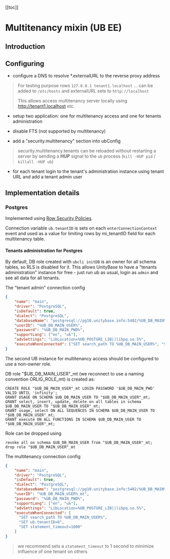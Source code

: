 [[toc]]

# Multitenancy mixin (UB EE)

## Introduction

## Configuring
 - configure a DNS to resolve *.externalURL to the reverse proxy address

> For testing purpose rows `127.0.0.1 tenant1.localhost` ... can be added to `/etc/hosts` and externalURL sets to `http://localhost` 
>
> This allows access multitenancy server locally using http://tenant1.localhost etc. 

 - setup two application: one for multitenancy access and one for tenants administration
 - disable FTS (not supported by multitenancy)

 - add a "security.multitenancy" section into ubConfig

> security.multitenancy.tenants can be reloaded without restarting a server by sending a **HUP** signal to the `ub` process (`kill -HUP pid` / `killall -HUP ub`)  

 - for each tenant login to the tenant's administration instance using tenant URL and add a tenant admin user

## Implementation details
### Postgres
Implemented using [Row Security Policies](https://www.postgresql.org/docs/current/ddl-rowsecurity.html).

Connection variable `ub.tenantID` is sets on each `enterConnectionContext` event and used as a value for
limiting rows by mi_tenantID field for each multitenancy table.

#### Tenants administration for Postgres
By default, DB role created with `ubcli initDB` is an owner for all schema tables, so RLS is disabled for it.
This allows UnityBase to have a "tenants administration" instance for free - just run ub as usual, login as `admin`
and see all data for all tenants.

The "tenant admin" connection config
```json
{
    "name": "main",
    "driver": "PostgreSQL",
    "isDefault": true,
    "dialect": "PostgreSQL",
    "databaseName": "postgresql://pg10.unitybase.info:5402/%UB_DB_MAIN%?tcp_user_timeout=3000",
    "userID": "%UB_DB_MAIN_USER%",
    "password": "%UB_DB_MAIN_PWD%",
    "supportLang": ["en", "uk"],
    "advSettings": "LibLocation=%UB_POSTGRE_LIB||libpq.so.5%",
    "executeWhenConnected": ["SET search_path TO %UB_DB_MAIN_USER%", "SET ub.tenantID=0"]
}
```

The second UB instance for multitenancy access should be configured to use a non-owner role.

DB role "$UB_DB_MAIN_USER"_mt (we reconnect to use a naming convention ORLIG_ROLE_mt) is created as:
```
CREATE ROLE "$UB_DB_MAIN_USER"_mt LOGIN PASSWORD '$UB_DB_MAIN_PWD' VALID UNTIL 'infinity';
GRANT USAGE ON SCHEMA $UB_DB_MAIN_USER TO "$UB_DB_MAIN_USER"_mt;
GRANT select, insert, update, delete on all tables in schema $UB_DB_MAIN_USER TO "$UB_DB_MAIN_USER"_mt;
GRANT usage, select ON ALL SEQUENCES IN SCHEMA $UB_DB_MAIN_USER TO "$UB_DB_MAIN_USER"_mt;
GRANT execute ON ALL FUNCTIONS IN SCHEMA $UB_DB_MAIN_USER TO "$UB_DB_MAIN_USER"_mt;
```

Role can be dropped using
```
revoke all on schema $UB_DB_MAIN_USER from "$UB_DB_MAIN_USER"_mt;
drop role "$UB_DB_MAIN_USER"_mt
```

The multitenancy connection config
```json
{
    "name": "main",
    "driver": "PostgreSQL",
    "isDefault": true,
    "dialect": "PostgreSQL",
    "databaseName": "postgresql://pg10.unitybase.info:5402/%UB_DB_MAIN%?tcp_user_timeout=3000",
    "userID": "%UB_DB_MAIN_USER%_mt",
    "password": "%UB_DB_MAIN_PWD%",
    "supportLang": ["en", "uk"],
    "advSettings": "LibLocation=%UB_POSTGRE_LIB||libpq.so.5%",
    "executeWhenConnected": [
      "SET search_path TO %UB_DB_MAIN_USER%",
      "SET ub.tenantID=0",
      "SET statement_timeout=1000"
    ]
}
```

> we recommend sets a `statement_timeout` to 1 second to minimize influence of one tenant on others   